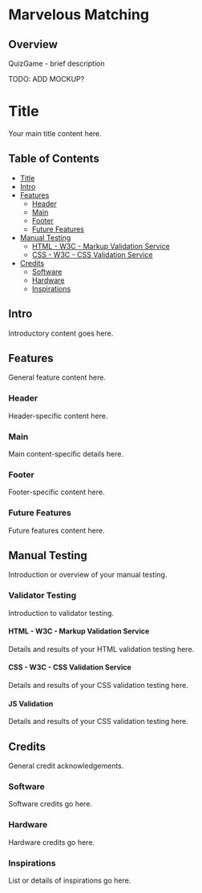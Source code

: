 # Marvelous Matching
## Overview

QuizGame - brief description

TODO: ADD MOCKUP?

# Title
Your main title content here.

## Table of Contents

- [Title](#title)
- [Intro](#intro)
- [Features](#features)
  - [Header](#header)
  - [Main](#main)
  - [Footer](#footer)
  - [Future Features](#future-features)
- [Manual Testing](#manual-testing)
  - [HTML - W3C - Markup Validation Service](#html---w3c---markup-validation-service)
  - [CSS - W3C - CSS Validation Service](#css---w3c---css-validation-service)
- [Credits](#credits)
  - [Software](#software)
  - [Hardware](#hardware)
  - [Inspirations](#inspirations)

## Intro

Introductory content goes here.

## Features

General feature content here.

### Header

Header-specific content here.

### Main

Main content-specific details here.

### Footer

Footer-specific content here.

### Future Features

Future features content here.

## Manual Testing

Introduction or overview of your manual testing.

### Validator Testing

Introduction to validator testing.

#### HTML - W3C - Markup Validation Service

Details and results of your HTML validation testing here.

#### CSS - W3C - CSS Validation Service

Details and results of your CSS validation testing here.

#### JS Validation

Details and results of your CSS validation testing here.

## Credits

General credit acknowledgements.

### Software

Software credits go here.

### Hardware

Hardware credits go here.

### Inspirations

List or details of inspirations go here.

